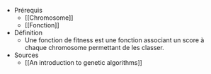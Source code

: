 - Prérequis
	- [[Chromosome]]
	- [[Fonction]]
- Définition
	-	Une fonction de fitness est une fonction associant un score à chaque chromosome permettant de les classer.
- Sources
	-	[[An introduction to genetic algorithms]]